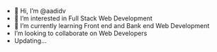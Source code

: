- 👋 Hi, I’m @aadidv
- 👀 I’m interested in Full Stack Web Development
- 🌱 I’m currently learning Front end and Bank end Web Development
-  I’m looking to collaborate on Web Developers
-  Updating...

<!---
aadidv/aadidv is a ✨ special ✨ repository because its `README.md` (this file) appears on your GitHub profile.
You can click the Preview link to take a look at your changes.
--->
